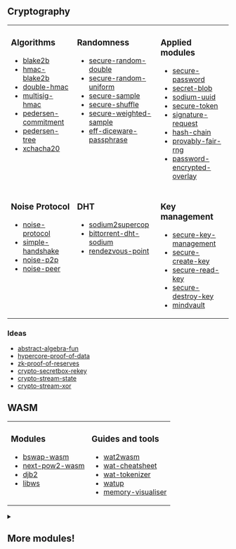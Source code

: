 ## Cryptography

<table border=0><tr><td valign=top>

### Algorithms
* [blake2b](https://github.com/emilbayes/blake2b)
* [hmac-blake2b](https://github.com/emilbayes/hmac-blake2b)
* [double-hmac](https://github.com/emilbayes/double-hmac)
* [multisig-hmac](https://github.com/emilbayes/multisig-hmac)
* [pedersen-commitment](https://github.com/emilbayes/pedersen-commitment)
* [pedersen-tree](https://github.com/emilbayes/pedersen-tree)
* [xchacha20](https://github.com/emilbayes/xchacha20)

</td><td valign=top>

### Randomness
* [secure-random-double](https://github.com/emilbayes/secure-random-double)
* [secure-random-uniform](https://github.com/emilbayes/secure-random-uniform)
* [secure-sample](https://github.com/emilbayes/secure-sample)
* [secure-shuffle](https://github.com/emilbayes/secure-shuffle)
* [secure-weighted-sample](https://github.com/emilbayes/secure-weighted-sample)
* [eff-diceware-passphrase](https://github.com/emilbayes/eff-diceware-passphrase)

</td><td valign=top>

### Applied modules
* [secure-password](https://github.com/emilbayes/secure-password)
* [secret-blob](https://github.com/emilbayes/secret-blob)
* [sodium-uuid](https://github.com/emilbayes/sodium-uuid)
* [secure-token](https://github.com/emilbayes/secure-token)
* [signature-request](https://github.com/emilbayes/signature-request)
* [hash-chain](https://github.com/emilbayes/hash-chain)
* [provably-fair-rng](https://github.com/emilbayes/provably-fair-rng)
* [password-encrypted-overlay](https://github.com/emilbayes/password-encrypted-overlay)

</td></tr><tr><td valign=top>

### Noise Protocol
* [noise-protocol](https://github.com/emilbayes/noise-protocol)
* [simple-handshake](https://github.com/emilbayes/simple-handshake)
* [noise-p2p](https://github.com/emilbayes/noise-p2p)
* [noise-peer](https://github.com/emilbayes/noise-peer)
</td><td valign=top>

### DHT
* [sodium2supercop](https://github.com/emilbayes/sodium2supercop)
* [bittorrent-dht-sodium](https://github.com/emilbayes/bittorrent-dht-sodium)
* [rendezvous-point](https://github.com/emilbayes/rendezvous-point)

</td><td valign=top>

### Key management
* [secure-key-management](https://github.com/emilbayes/secure-key-management)
* [secure-create-key](https://github.com/emilbayes/secure-create-key)
* [secure-read-key](https://github.com/emilbayes/secure-read-key)
* [secure-destroy-key](https://github.com/emilbayes/secure-destroy-key)
* [mindvault](https://github.com/emilbayes/mindvault)

</td></tr></table>


### Ideas
* [abstract-algebra-fun](https://github.com/emilbayes/abstract-algebra-fun)
* [hypercore-proof-of-data](https://github.com/emilbayes/hypercore-proof-of-data)
* [zk-proof-of-reserves](https://github.com/emilbayes/zk-proof-of-reserves)
* [crypto-secretbox-rekey](https://github.com/emilbayes/crypto-secretbox-rekey)
* [crypto-stream-state](https://github.com/emilbayes/crypto-stream-state)
* [crypto-stream-xor](https://github.com/emilbayes/crypto-stream-xor)


## WASM

<table border=0><tr><td valign=top>

### Modules
* [bswap-wasm](https://github.com/emilbayes/bswap-wasm)
* [next-pow2-wasm](https://github.com/emilbayes/next-pow2-wasm)
* [djb2](https://github.com/emilbayes/djb2)
* [libws](https://github.com/emilbayes/libws)

</td><td valign=top>

### Guides and tools
* [wat2wasm](https://github.com/emilbayes/wat2wasm)
* [wat-cheatsheet](https://github.com/emilbayes/wat-cheatsheet)
* [wat-tokenizer](https://github.com/emilbayes/wat-tokenizer)
* [watup](https://github.com/emilbayes/watup)
* [memory-visualiser](https://github.com/emilbayes/memory-visualiser)


</td></tr></table>


<details>
<summary>

## More modules!

</summary>

<table border=0><tr><td valign=top>

## Algorithms
* [compare](https://github.com/emilbayes/compare)
* [popcnt32](https://github.com/emilbayes/popcnt32)
* [range-exclusive](https://github.com/emilbayes/range-exclusive)
* [range-inclusive](https://github.com/emilbayes/range-inclusive)
* [base32-encoding](https://github.com/emilbayes/base32-encoding)
* [double-utils](https://github.com/emilbayes/double-utils)

</td><td valign=top>

## Buffers
* [biguintle](https://github.com/emilbayes/biguintle)
* [buffer-byte-frequency](https://github.com/emilbayes/buffer-byte-frequency)
* [buffer-compare-numeric](https://github.com/emilbayes/buffer-compare-numeric)
* [buffer-urlencoded](https://github.com/emilbayes/buffer-urlencoded)
* [clz-buffer](https://github.com/emilbayes/clz-buffer)

</td><td valign=top>

## Validation
* [nanoassert](https://github.com/emilbayes/nanoassert)
* [is-domain-name](https://github.com/emilbayes/is-domain-name)
* [is-http-url](https://github.com/emilbayes/is-http-url)
* [is-secure-buffer](https://github.com/emilbayes/is-secure-buffer)

</td></tr><tr><td valign=top>

## Data structures
* [capped-array](https://github.com/emilbayes/capped-array)
* [multiset](https://github.com/emilbayes/multiset)
* [parallel-queue](https://github.com/emilbayes/parallel-queue)

</td><td valign=top>

## Streams
* [secure-concat](https://github.com/emilbayes/secure-concat)
* [read-bytes-stream](https://github.com/emilbayes/read-bytes-stream)
* [tail-bytes-stream](https://github.com/emilbayes/tail-bytes-stream)
* [multi-duplex-stream](https://github.com/emilbayes/multi-duplex-stream)

</td><td valign=top>

## State management
* [inverted-promise](https://github.com/emilbayes/inverted-promise)
* [set-interrupt](https://github.com/emilbayes/set-interrupt)
* [siginfo](https://github.com/emilbayes/siginfo)
* [depth-first-map](https://github.com/emilbayes/depth-first-map)
* [sim-timer](https://github.com/emilbayes/sim-timer)
* [object-tojson](https://github.com/emilbayes/object-tojson)
* [object-transpose](https://github.com/emilbayes/object-transpose)
* [observ-set](https://github.com/emilbayes/observ-set)
* [auto-abort](https://github.com/emilbayes/auto-abort)

</td></tr><tr><td valign=top>

## Application
* [rc-toml](https://github.com/emilbayes/rc-toml)
* [pg-ipc](https://github.com/emilbayes/pg-ipc)
* [screenshot-crawler](https://github.com/emilbayes/screenshot-crawler)
* [shapefile-reader](https://github.com/emilbayes/shapefile-reader)
* [fastify-mock-cognito](https://github.com/emilbayes/fastify-mock-cognito)

</td><td valign=top>

## D3
* [d3-autocomplete](https://github.com/emilbayes/d3-autocomplete)
* [d3-locale-da-dk](https://github.com/emilbayes/d3-locale-da-dk)
* [d3-transition-stroke](https://github.com/emilbayes/d3-transition-stroke)
* [d3-utils](https://github.com/emilbayes/d3-utils)

</td><td valign=top>

## DOM / Frontend
* [mithril-history-router](https://github.com/emilbayes/mithril-history-router)
* [dom-details-fallback](https://github.com/emilbayes/dom-details-fallback)
* [dom-once](https://github.com/emilbayes/dom-once)

</td></tr><tr><td valign=top>

## Cordova
* [sync-cordova-xml](https://github.com/emilbayes/sync-cordova-xml)
* [cordova-plugin-android-boot](https://github.com/emilbayes/cordova-plugin-android-boot)
* [cordova-plugin-android-downloadmanager](https://github.com/emilbayes/cordova-plugin-android-downloadmanager)
* [cordova-plugin-android-fullscreen](https://github.com/emilbayes/cordova-plugin-android-fullscreen)
* [cordova-plugin-android-selfupdate](https://github.com/emilbayes/cordova-plugin-android-selfupdate)

</td><td valign=top>

## Native Modules
* [shared-library-example](https://github.com/emilbayes/shared-library-example)
* [rename-dll](https://github.com/emilbayes/rename-dll)
* [macos-touchid](https://github.com/emilbayes/macos-touchid)
* [openbsd-pledge](https://github.com/emilbayes/openbsd-pledge)
* [openbsd-unveil](https://github.com/emilbayes/openbsd-unveil)

</td><td valign=top>

## Talks and Workshops
* [learnhandwasm](https://github.com/emilbayes/learnhandwasm)
* [handcrafting-webassembly](https://github.com/emilbayes/handcrafting-webassembly)
* [hash-functions-talk](https://github.com/emilbayes/hash-functions-talk)
* [jsconfau-2016](https://github.com/emilbayes/jsconfau-2016)
* [hack4dk-public-art](https://github.com/emilbayes/hack4dk-public-art)
* [code-europe-2017](https://github.com/emilbayes/code-europe-2017)
* [fwdays-2017](https://github.com/emilbayes/fwdays-2017)

</td></tr></table>

## Everything else
* [electron-icons-sketch-template](https://github.com/emilbayes/electron-icons-sketch-template)
* [random-benchmark](https://github.com/emilbayes/random-benchmark)
* [dotfiles](https://github.com/emilbayes/dotfiles)

</details>
